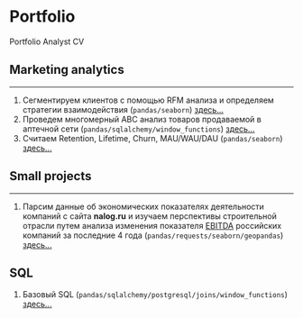 # Portfolio
Portfolio Analyst CV

## Marketing analytics
---
1. Сегментируем клиентов с помощью RFM анализа и определяем стратегии взаимодействия (`pandas/seaborn`) [здесь...](/Marketing%20analytics/RFM/RFM%20analysis.ipynb)
2. Проведем многомерный ABC анализ товаров продаваемой в аптечной сети (`pandas/sqlalchemy/window_functions`) [здесь...](/Marketing%20analytics/ABC/ABC.ipynb)
3. Считаем Retention, Lifetime, Churn, MAU/WAU/DAU (`pandas/seaborn`) [здесь...](/Marketing%20analytics/Metrics/Metrics.ipynb)
   

## Small projects
---
1. Парсим данные об экономических показателях деятельности компаний с сайта **nalog.ru** и изучаем перспективы строительной отрасли путем анализа изменения показателя [EBITDA](https://национальныепроекты.рф/news/chto-takoe-ebitda/) российских компаний за последние 4 года (`pandas/requests/seaborn/geopandas`) [здесь...](/Practical%20tasks/nalog.ru/EBITDA%20analysis.ipynb)

## SQL

1. Базовый SQL (`pandas/sqlalchemy/postgresql/joins/window_functions`) [здесь...](/SQL/simple/sql_simple.ipynb)
